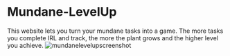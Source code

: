 # Mundane-LevelUp
 This website lets you turn your mundane tasks into a game. The more tasks you complete IRL and track, the more the plant grows and the higher level you achieve.
![mundanelevelupscreenshot](https://user-images.githubusercontent.com/40808284/214751500-b57c4ee9-9772-4a9e-a037-91b3b99b1a36.JPG)
